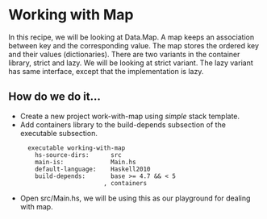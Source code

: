 # Working with Map

In this recipe, we will be looking at Data.Map. A map keeps an association between key and the corresponding value. The map stores the ordered key and their values (dictionaries). There are two variants in the container library, strict and lazy. We will be looking at strict variant. The lazy variant has same interface, except that the implementation is lazy.


## How do we do it...

* Create a new project work-with-map using *simple* stack template. 
* Add containers library to the build-depends subsection of the executable subsection. 
  ```
    executable working-with-map
      hs-source-dirs:      src
      main-is:             Main.hs
      default-language:    Haskell2010
      build-depends:       base >= 4.7 && < 5
                         , containers
  ```
* Open src/Main.hs, we will be using this as our playground for dealing with map.





